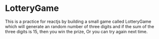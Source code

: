 # LotteryGame

This is a practice for reactjs by building a small game called LotteryGame which will generate an random number of three digits and if the sum of the three digits is 15, then you win the prize, Or you can try again next time.
